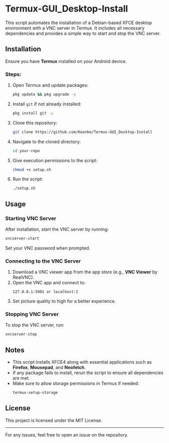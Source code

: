 # Termux-GUI_Desktop-Install

This script automates the installation of a Debian-based XFCE desktop environment with a VNC server in Termux. It includes all necessary dependencies and provides a simple way to start and stop the VNC server.

## Installation

Ensure you have **Termux** installed on your Android device.

### Steps:
1. Open Termux and update packages:
   ```sh
   pkg update && pkg upgrade -y
   ```
2. Install `git` if not already installed:
   ```sh
   pkg install git -y
   ```
3. Clone this repository:
   ```sh
   git clone https://github.com/Keonbe/Termux-GUI_Desktop-Install
   ```
4. Navigate to the cloned directory:
   ```sh
   cd your-repo
   ```
5. Give execution permissions to the script:
   ```sh
   chmod +x setup.sh
   ```
6. Run the script:
   ```sh
   ./setup.sh
   ```

## Usage

### Starting VNC Server
After installation, start the VNC server by running:
```sh
vncserver-start
```

Set your VNC password when prompted.

### Connecting to the VNC Server
1. Download a VNC viewer app from the app store (e.g., **VNC Viewer** by RealVNC).
2. Open the VNC app and connect to:
   ```
   127.0.0.1:5901 or localhost:1
   ```
3. Set picture quality to high for a better experience.

### Stopping VNC Server
To stop the VNC server, run:
```sh
vncserver-stop
```

## Notes
- This script installs XFCE4 along with essential applications such as **Firefox**, **Mousepad**, and **Neofetch**.
- If any package fails to install, rerun the script to ensure all dependencies are met.
- Make sure to allow storage permissions in Termux if needed:
  ```sh
  termux-setup-storage
  ```

## License
This project is licensed under the MIT License.

---
For any issues, feel free to open an issue on the repository.

